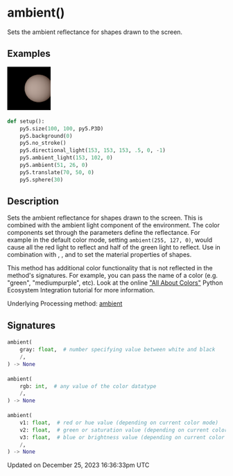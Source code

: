 # ambient()

Sets the ambient reflectance for shapes drawn to the screen.

## Examples

<div class="example-table">

<div class="example-row"><div class="example-cell-image">

![example picture for ambient()](/images/reference/Sketch_ambient_0.png)

</div><div class="example-cell-code">

```python
def setup():
    py5.size(100, 100, py5.P3D)
    py5.background(0)
    py5.no_stroke()
    py5.directional_light(153, 153, 153, .5, 0, -1)
    py5.ambient_light(153, 102, 0)
    py5.ambient(51, 26, 0)
    py5.translate(70, 50, 0)
    py5.sphere(30)
```

</div></div>

</div>

## Description

Sets the ambient reflectance for shapes drawn to the screen. This is combined with the ambient light component of the environment. The color components set through the parameters define the reflectance. For example in the default color mode, setting `ambient(255, 127, 0)`, would cause all the red light to reflect and half of the green light to reflect. Use in combination with [](sketch_emissive), [](sketch_specular), and [](sketch_shininess) to set the material properties of shapes.

This method has additional color functionality that is not reflected in the method's signatures. For example, you can pass the name of a color (e.g. "green", "mediumpurple", etc). Look at the online ["All About Colors"](/integrations/colors) Python Ecosystem Integration tutorial for more information.

Underlying Processing method: [ambient](https://processing.org/reference/ambient_.html)

## Signatures

```python
ambient(
    gray: float,  # number specifying value between white and black
    /,
) -> None

ambient(
    rgb: int,  # any value of the color datatype
    /,
) -> None

ambient(
    v1: float,  # red or hue value (depending on current color mode)
    v2: float,  # green or saturation value (depending on current color mode)
    v3: float,  # blue or brightness value (depending on current color mode)
    /,
) -> None
```

Updated on December 25, 2023 16:36:33pm UTC
